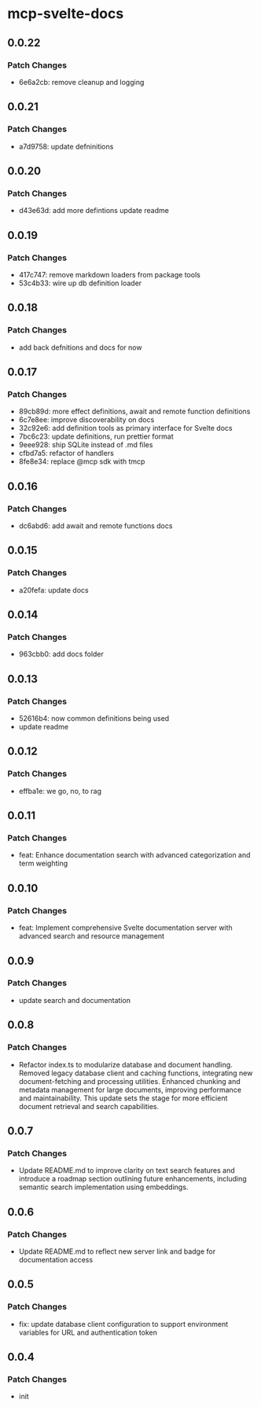 # mcp-svelte-docs

## 0.0.22

### Patch Changes

- 6e6a2cb: remove cleanup and logging

## 0.0.21

### Patch Changes

- a7d9758: update defninitions

## 0.0.20

### Patch Changes

- d43e63d: add more defintions update readme

## 0.0.19

### Patch Changes

- 417c747: remove markdown loaders from package tools
- 53c4b33: wire up db definition loader

## 0.0.18

### Patch Changes

- add back defnitions and docs for now

## 0.0.17

### Patch Changes

- 89cb89d: more effect definitions, await and remote function
  definitions
- 6c7e8ee: improve discoverability on docs
- 32c92e6: add definition tools as primary interface for Svelte docs
- 7bc6c23: update definitions, run prettier format
- 9eee928: ship SQLite instead of .md files
- cfbd7a5: refactor of handlers
- 8fe8e34: replace @mcp sdk with tmcp

## 0.0.16

### Patch Changes

- dc6abd6: add await and remote functions docs

## 0.0.15

### Patch Changes

- a20fefa: update docs

## 0.0.14

### Patch Changes

- 963cbb0: add docs folder

## 0.0.13

### Patch Changes

- 52616b4: now common definitions being used
- update readme

## 0.0.12

### Patch Changes

- effba1e: we go, no, to rag

## 0.0.11

### Patch Changes

- feat: Enhance documentation search with advanced categorization and
  term weighting

## 0.0.10

### Patch Changes

- feat: Implement comprehensive Svelte documentation server with
  advanced search and resource management

## 0.0.9

### Patch Changes

- update search and documentation

## 0.0.8

### Patch Changes

- Refactor index.ts to modularize database and document handling.
  Removed legacy database client and caching functions, integrating
  new document-fetching and processing utilities. Enhanced chunking
  and metadata management for large documents, improving performance
  and maintainability. This update sets the stage for more efficient
  document retrieval and search capabilities.

## 0.0.7

### Patch Changes

- Update README.md to improve clarity on text search features and
  introduce a roadmap section outlining future enhancements, including
  semantic search implementation using embeddings.

## 0.0.6

### Patch Changes

- Update README.md to reflect new server link and badge for
  documentation access

## 0.0.5

### Patch Changes

- fix: update database client configuration to support environment
  variables for URL and authentication token

## 0.0.4

### Patch Changes

- init
